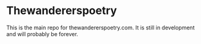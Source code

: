 # Thewandererspoetry

This is the main repo for thewandererspoetry.com.
It is still in development and will probably be forever.